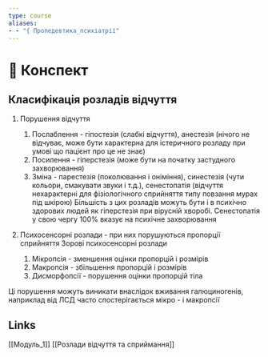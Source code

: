 ```yaml
---
type: course
aliases: 
- - "{ Пропедевтика_психіатрії"
---
```


# 📗 Конспект

## Класифікація розладів відчуття

1. Порушення відчуття
	1. Послаблення - гіпостезія (слабкі відчуття), анестезія (нічого не відчуває, може бути характерна для істеричного розладу при умові що пацієнт про це не знає)
	2. Посилення - гіперстезія (може бути на початку застудного захворювання)
	3. Зміна - парестезія (поколювання і оніміння), синестезія (чути кольори, смакувати звуки і т.д.), сенестопатія (відчуття нехарактерні для фізіологічного сприйняття типу повзання мурах під шкірою)
Більшість з цих розладів можуть бути і в психічно здорових людей як гіперстезія при вірусній хворобі. Сенестопатія у свою чергу 100% вказує на психічне захворювання

1. Психосенсорні розлади - при них порушуються пропорції сприйняття
	Зорові психосенсорні розлади
	1. Мікропсія - зменшення оцінки пропорцій і розмірів
	2. Макропсія - збільшення пропорцій і розмірів
	3. Дисморфопсії - порушення оцінки пропорцій тіла

Ці порушення можуть виникати внаслідок вживання галюциногенів, наприклад від ЛСД часто спостерігається мікро - і макропсії 

## Links
[[Модуль_1]] [[Розлади відчуття та сприймання]]
